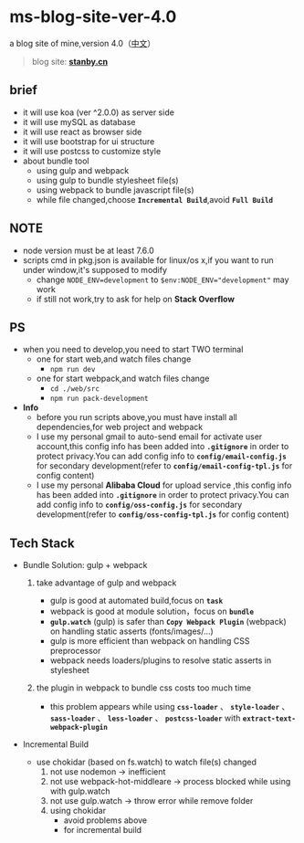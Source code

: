 # ms-blog-site-ver-4.0
a blog site of mine,version 4.0（[中文](https://github.com/MonkingStand/ms-blog-site-ver-4.0/blob/master/README.zh.md)）

> blog site: **[stanby.cn](http://www.stanby.cn)**

## brief
*   it will use koa (ver ^2.0.0) as server side
*   it will use mySQL as database
*   it will use react as browser side
*   it will use bootstrap for ui structure
*   it will use postcss to customize style
*   about bundle tool
    *   using gulp and webpack
    *   using gulp to bundle stylesheet file(s)
    *   using webpack to bundle javascript file(s)
    *   while file changed,choose **`Incremental Build`**,avoid **`Full Build`**

## NOTE
*   node version must be at least 7.6.0
*   scripts cmd in pkg.json is available for linux/os x,if you want to run under window,it's supposed to modify
    *   change `NODE_ENV=development` to `$env:NODE_ENV="development"` may work
    *   if still not work,try to ask for help on **Stack Overflow**

## PS
*   when you need to develop,you need to start TWO terminal
    *   one for start web,and watch files change
        *   `npm run dev`
    *   one for start webpack,and watch files change
        *   `cd ./web/src`
        *   `npm run pack-development`
*   **Info**
    *   before you run scripts above,you must have install all dependencies,for web project and webpack
    *   I use my personal gmail to auto-send email for activate user account,this config info has been added into **`.gitignore`** in order to protect privacy.You can add config info to **`config/email-config.js`** for secondary development(refer to **`config/email-config-tpl.js`** for config content)
    *   I use my personal **Alibaba Cloud** for upload service ,this config info has been added into **`.gitignore`** in order to protect privacy.You can add config info to **`config/oss-config.js`** for secondary development(refer to **`config/oss-config-tpl.js`** for config content)

## Tech Stack
+   Bundle Solution: gulp + webpack
    1.  take advantage of gulp and webpack
        +   gulp is good at automated build,focus on **`task`**
        +   webpack is good at module solution，focus on **`bundle`**
        +   **` gulp.watch `** (gulp) is safer than **` Copy Webpack Plugin `** (webpack) on handling static asserts (fonts/images/...)
        +   gulp is more efficient than webpack on handling CSS preprocessor
        +   webpack needs loaders/plugins to resolve static asserts in stylesheet

    2.  the plugin in webpack to bundle css costs too much time
        +	this problem appears while using **` css-loader `** 、 **` style-loader `** 、 **` sass-loader `** 、 **` less-loader `** 、 **` postcss-loader `** with **` extract-text-webpack-plugin `**

+   Incremental Build
    +   use chokidar (based on fs.watch) to watch file(s) changed
        1.  not use nodemon  -> inefficient
        2.  not use webpack-hot-middleare -> process blocked while using with gulp.watch
        3.  not use gulp.watch  -> throw error while remove folder
        4.  using chokidar
            +   avoid problems above
            +   for incremental build